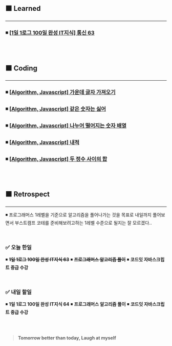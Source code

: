 ## ⬛ Learned

---

### ◾ [[1일 1로그 100일 완성 IT지식] 통신 63](https://velog.io/@lilclown/1%EC%9D%BC-1%EB%A1%9C%EA%B7%B8-100%EC%9D%BC-%EC%99%84%EC%84%B1-IT%EC%A7%80%EC%8B%9D-%ED%86%B5%EC%8B%A0-63)

<br><br>

## ⬛ Coding

---

### ◾ [[Algorithm, Javascript] 가운데 글자 가져오기](https://velog.io/@lilclown/Algorithm-Javascript-%EA%B0%80%EC%9A%B4%EB%8D%B0-%EA%B8%80%EC%9E%90-%EA%B0%80%EC%A0%B8%EC%98%A4%EA%B8%B0)

### ◾ [[Algorithm, Javascript] 같은 숫자는 싫어](https://velog.io/@lilclown/Algorithm-Javascript-%EA%B0%99%EC%9D%80-%EC%88%AB%EC%9E%90%EB%8A%94-%EC%8B%AB%EC%96%B4)

### ◾ [[Algorithm, Javascript] 나누어 떨어지는 숫자 배열](https://velog.io/@lilclown/Algorithm-Javascript-%EB%82%98%EB%88%84%EC%96%B4-%EB%96%A8%EC%96%B4%EC%A7%80%EB%8A%94-%EC%88%AB%EC%9E%90-%EB%B0%B0%EC%97%B4)

### ◾ [[Algorithm, Javascript] 내적](https://velog.io/@lilclown/Algorithm-Javascript-%EB%82%B4%EC%A0%81)

### ◾ [[Algorithm, Javascript] 두 정수 사이의 합](https://velog.io/@lilclown/Algorithm-Javascript-%EB%91%90-%EC%A0%95%EC%88%98-%EC%82%AC%EC%9D%B4%EC%9D%98-%ED%95%A9)

<br><br>

## ⬛ Retrospect

---

◾ 프로그래머스 1레벨을 기준으로 알고리즘을 풀어나가는 것을 목표로 내일까지 풀어보면서 부스트캠프 코테를 준비해보려고하는 1레벨 수준으로 될지는 잘 모르겠다..

<br>

### ✅ 오늘 한일

◾ ~~**1일 1로그 100일 완성 IT지식 63**~~
◾ ~~**프로그래머스 알고리즘 풀이**~~
◾ **코드잇 자바스크립트 중급 수강**

<br>

### ✅ 내일 할일

◾ **1일 1로그 100일 완성 IT지식 64**
◾ **프로그래머스 알고리즘 풀이**
◾ **코드잇 자바스크립트 중급 수강**

<br><br>

> **Tomorrow better than today, Laugh at myself**
